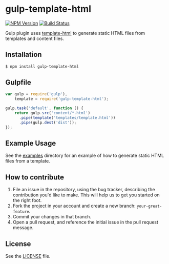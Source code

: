 # gulp-template-html

[![NPM Version](https://img.shields.io/npm/v/gulp-template-html.svg)](https://www.npmjs.com/package/gulp-template-html)
[![Build Status](https://img.shields.io/travis/geraintwhite/gulp-template-html.svg)](https://travis-ci.org/geraintwhite/gulp-template-html)

Gulp plugin uses [template-html](https://github.com/geraintwhite/template-html) to generate static HTML files from templates and content files.


## Installation

```sh
$ npm install gulp-template-html
```


## Gulpfile

```javascript
var gulp = require('gulp'),
    template = require('gulp-template-html');

gulp.task('default', function () {
    return gulp.src('content/*.html')
      .pipe(template('templates/template.html'))
      .pipe(gulp.dest('dist'));
});
```


## Example Usage

See the [examples](./examples) directory for an example of how to generate static HTML files from a template.


## How to contribute

1. File an issue in the repository, using the bug tracker, describing the
   contribution you'd like to make. This will help us to get you started on the
   right foot.
2. Fork the project in your account and create a new branch:
   `your-great-feature`.
3. Commit your changes in that branch.
4. Open a pull request, and reference the initial issue in the pull request
   message.


## License
See the [LICENSE](./LICENSE) file.
